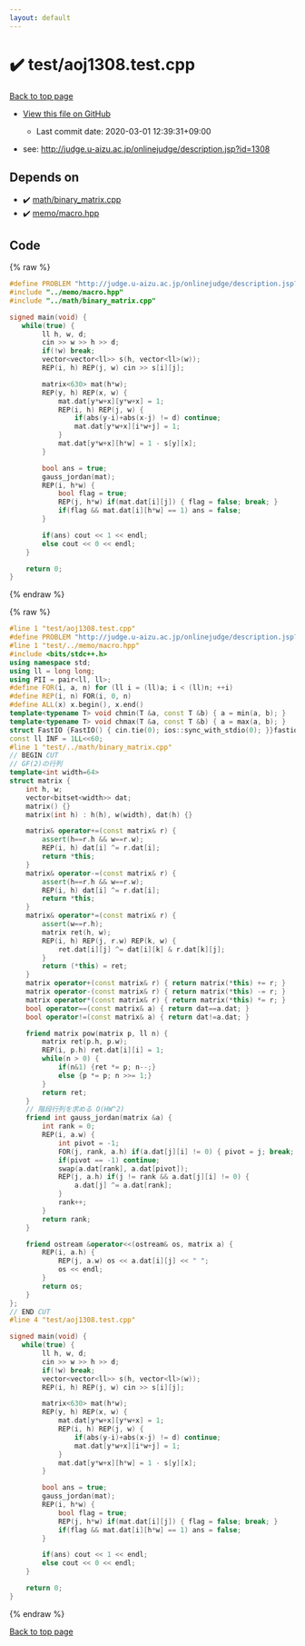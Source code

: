 ```yaml
---
layout: default
---
```


<!-- mathjax config similar to math.stackexchange -->
<script type="text/javascript" async
  src="https://cdnjs.cloudflare.com/ajax/libs/mathjax/2.7.5/MathJax.js?config=TeX-MML-AM_CHTML">
</script>
<script type="text/x-mathjax-config">
  MathJax.Hub.Config({
    TeX: { equationNumbers: { autoNumber: "AMS" }},
    tex2jax: {
      inlineMath: [ ['$','$'] ],
      processEscapes: true
    },
    "HTML-CSS": { matchFontHeight: false },
    displayAlign: "left",
    displayIndent: "2em"
  });
</script>

<script type="text/javascript" src="https://cdnjs.cloudflare.com/ajax/libs/jquery/3.4.1/jquery.min.js"></script>
<script src="https://cdn.jsdelivr.net/npm/jquery-balloon-js@1.1.2/jquery.balloon.min.js" integrity="sha256-ZEYs9VrgAeNuPvs15E39OsyOJaIkXEEt10fzxJ20+2I=" crossorigin="anonymous"></script>
<script type="text/javascript" src="../../assets/js/copy-button.js"></script>
<link rel="stylesheet" href="../../assets/css/copy-button.css" />


# :heavy_check_mark: test/aoj1308.test.cpp

<a href="../../index.html">Back to top page</a>

* <a href="{{ site.github.repository_url }}/blob/master/test/aoj1308.test.cpp">View this file on GitHub</a>
    - Last commit date: 2020-03-01 12:39:31+09:00


* see: <a href="http://judge.u-aizu.ac.jp/onlinejudge/description.jsp?id=1308">http://judge.u-aizu.ac.jp/onlinejudge/description.jsp?id=1308</a>


## Depends on

* :heavy_check_mark: <a href="../../library/math/binary_matrix.cpp.html">math/binary_matrix.cpp</a>
* :heavy_check_mark: <a href="../../library/memo/macro.hpp.html">memo/macro.hpp</a>


## Code

<a id="unbundled"></a>
{% raw %}
```cpp
#define PROBLEM "http://judge.u-aizu.ac.jp/onlinejudge/description.jsp?id=1308"
#include "../memo/macro.hpp"
#include "../math/binary_matrix.cpp"

signed main(void) {
   while(true) { 
        ll h, w, d;
        cin >> w >> h >> d;
        if(!w) break;
        vector<vector<ll>> s(h, vector<ll>(w));
        REP(i, h) REP(j, w) cin >> s[i][j];

        matrix<630> mat(h*w);
        REP(y, h) REP(x, w) {
            mat.dat[y*w+x][y*w+x] = 1;
            REP(i, h) REP(j, w) {
                if(abs(y-i)+abs(x-j) != d) continue;
                mat.dat[y*w+x][i*w+j] = 1;
            }
            mat.dat[y*w+x][h*w] = 1 - s[y][x];
        }

        bool ans = true;
        gauss_jordan(mat);
        REP(i, h*w) {
            bool flag = true;
            REP(j, h*w) if(mat.dat[i][j]) { flag = false; break; } 
            if(flag && mat.dat[i][h*w] == 1) ans = false; 
        }

        if(ans) cout << 1 << endl;
        else cout << 0 << endl;
    }

    return 0;
}
```
{% endraw %}

<a id="bundled"></a>
{% raw %}
```cpp
#line 1 "test/aoj1308.test.cpp"
#define PROBLEM "http://judge.u-aizu.ac.jp/onlinejudge/description.jsp?id=1308"
#line 1 "test/../memo/macro.hpp"
#include <bits/stdc++.h>
using namespace std;
using ll = long long;
using PII = pair<ll, ll>;
#define FOR(i, a, n) for (ll i = (ll)a; i < (ll)n; ++i)
#define REP(i, n) FOR(i, 0, n)
#define ALL(x) x.begin(), x.end()
template<typename T> void chmin(T &a, const T &b) { a = min(a, b); }
template<typename T> void chmax(T &a, const T &b) { a = max(a, b); }
struct FastIO {FastIO() { cin.tie(0); ios::sync_with_stdio(0); }}fastiofastio;
const ll INF = 1LL<<60;
#line 1 "test/../math/binary_matrix.cpp"
// BEGIN CUT
// GF(2)の行列
template<int width=64>
struct matrix {
    int h, w;
    vector<bitset<width>> dat;
    matrix() {}
    matrix(int h) : h(h), w(width), dat(h) {}

    matrix& operator+=(const matrix& r) {
        assert(h==r.h && w==r.w);
        REP(i, h) dat[i] ^= r.dat[i];
        return *this;
    }
    matrix& operator-=(const matrix& r) {
        assert(h==r.h && w==r.w);
        REP(i, h) dat[i] ^= r.dat[i];
        return *this;
    }
    matrix& operator*=(const matrix& r) {
        assert(w==r.h);
        matrix ret(h, w);
        REP(i, h) REP(j, r.w) REP(k, w) {
            ret.dat[i][j] ^= dat[i][k] & r.dat[k][j];
        }
        return (*this) = ret;
    }
    matrix operator+(const matrix& r) { return matrix(*this) += r; }
    matrix operator-(const matrix& r) { return matrix(*this) -= r; }
    matrix operator*(const matrix& r) { return matrix(*this) *= r; }
    bool operator==(const matrix& a) { return dat==a.dat; }
    bool operator!=(const matrix& a) { return dat!=a.dat; }

    friend matrix pow(matrix p, ll n) {
        matrix ret(p.h, p.w);
        REP(i, p.h) ret.dat[i][i] = 1;
        while(n > 0) {
            if(n&1) {ret *= p; n--;}
            else {p *= p; n >>= 1;}
        }
        return ret;
    }
    // 階段行列を求める O(HW^2)
    friend int gauss_jordan(matrix &a) {
        int rank = 0;
        REP(i, a.w) {
            int pivot = -1;
            FOR(j, rank, a.h) if(a.dat[j][i] != 0) { pivot = j; break; }
            if(pivot == -1) continue;
            swap(a.dat[rank], a.dat[pivot]);
            REP(j, a.h) if(j != rank && a.dat[j][i] != 0) {
                a.dat[j] ^= a.dat[rank];
            }
            rank++;
        }
        return rank;
    }

    friend ostream &operator<<(ostream& os, matrix a) {
        REP(i, a.h) {
            REP(j, a.w) os << a.dat[i][j] << " ";
            os << endl;
        }
        return os;
    }
};
// END CUT
#line 4 "test/aoj1308.test.cpp"

signed main(void) {
   while(true) { 
        ll h, w, d;
        cin >> w >> h >> d;
        if(!w) break;
        vector<vector<ll>> s(h, vector<ll>(w));
        REP(i, h) REP(j, w) cin >> s[i][j];

        matrix<630> mat(h*w);
        REP(y, h) REP(x, w) {
            mat.dat[y*w+x][y*w+x] = 1;
            REP(i, h) REP(j, w) {
                if(abs(y-i)+abs(x-j) != d) continue;
                mat.dat[y*w+x][i*w+j] = 1;
            }
            mat.dat[y*w+x][h*w] = 1 - s[y][x];
        }

        bool ans = true;
        gauss_jordan(mat);
        REP(i, h*w) {
            bool flag = true;
            REP(j, h*w) if(mat.dat[i][j]) { flag = false; break; } 
            if(flag && mat.dat[i][h*w] == 1) ans = false; 
        }

        if(ans) cout << 1 << endl;
        else cout << 0 << endl;
    }

    return 0;
}

```
{% endraw %}

<a href="../../index.html">Back to top page</a>

